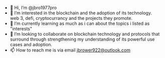 - 👋 Hi, I’m @jbro1977pro
- 👀 I’m interested in the blockchain and the adoption of its technology. web 3, defi, cryptocurrancy and the projects they promote.
- 🌱 I’m currently learning as much as i can about the topics i listed as "interests"
- 💞️ I’m looking to collaborate on blockchain technology and protocols that surround through strengthening my understanding of its powerful use cases and adoption.
- 📫 How to reach me is via email jbrower922@outlook.com

<!---
jbro1977pro/jbro1977pro is a ✨ special ✨ repository because its `README.md` (this file) appears on your GitHub profile.
You can click the Preview link to take a look at your changes.
--->
